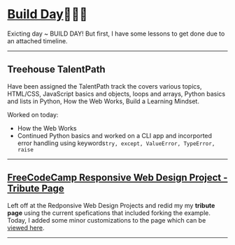 # [Build Day]():tada::balloon::boom:
Exicting day ~ BUILD DAY! But first, I have some lessons to get done due to an attached timeline.
<hr>

## Treehouse TalentPath
Have been assigned the TalentPath track the covers various topics, HTML/CSS, JavaScript basics and objects, loops and arrays, Python basics and lists in Python, How the Web Works, Build a Learning Mindset.

Worked on today:
* How the Web Works
* Continued Python basics and worked on a CLI app and incorported error handling using keywords`try, except, ValueError, TypeError, raise`
<hr>

## [FreeCodeCamp Responsive Web Design Project - Tribute Page](https://freecodecamp.org)
Left off at the Redponsive Web Design Projects and redid my my __tribute page__ using the current spefications that included forking the example. Today, I added some minor customizations to the page which can be [viewed here](https://codepen.io/bvienigneer/full/pGdNxP).
<hr>